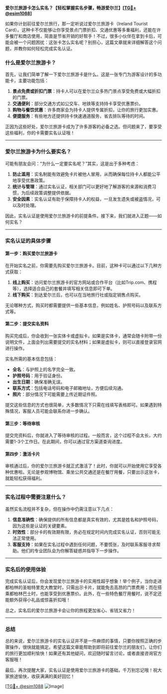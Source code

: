 **爱尔兰旅游卡怎么实名？【轻松掌握实名步骤，畅游爱尔兰】[[TG💪+ @esim1088](https://t.me/s/esim1088)]**

如果你计划前往爱尔兰旅行，那一定听说过爱尔兰旅游卡（Ireland Tourist Card）。这种卡不仅能够让你享受景点门票折扣、交通优惠等多重福利，还能在许多餐厅和商店使用，简直是节省开销的好帮手！不过，很多小伙伴在拿到卡后，可能会被一个问题困扰：这张卡怎么实名呢？别担心，这篇文章就来详细解答这个问题，并教你如何轻松完成实名认证。

### 什么是爱尔兰旅游卡？

首先，让我们简单了解一下爱尔兰旅游卡是什么。这是一张专门为游客设计的多功能卡，主要功能包括：

1. **景点免费或折扣门票**：持卡人可以在爱尔兰众多热门景点享受免费或大幅折扣的门票。
2. **交通便利**：部分交通方式如公交车、地铁等支持持卡享受优惠票价。
3. **购物与餐饮优惠**：许多商家会为持卡人提供专属折扣，让你的旅行更加实惠。
4. **便捷服务**：有些地方还提供持卡快速通道服务，省去排队等待的时间。

正因为这些好处，爱尔兰旅游卡成为了许多游客的必备之选。但问题来了，要享受这些福利，你的卡需要实名认证哦！

---

### 爱尔兰旅游卡为什么要实名？

可能有朋友会问：“为什么一定要实名呢？”其实，这是出于多种考虑：

1. **防止滥用**：实名制能有效避免卡片被他人冒用，从而确保每位持卡人都能公平地享受优惠政策。
2. **统计与管理**：通过实名认证，相关部门可以更好地了解游客的来源和消费习惯，为后续政策调整提供依据。
3. **安全因素**：实名认证有助于保障持卡人的权益，一旦发生遗失或被盗情况，可以及时处理。

因此，实名认证是使用爱尔兰旅游卡的前提条件。接下来，我们就进入正题——如何实名？

---

### 实名认证的具体步骤

#### 第一步：购买爱尔兰旅游卡

在开始实名之前，你需要先购买爱尔兰旅游卡。目前，这种卡可以通过以下几种方式获取：

1. **线上购买**：访问爱尔兰旅游卡的官方网站或合作平台（比如Trip.com、携程等），选择适合自己的套餐并填写相关信息即可下单。
2. **线下购买**：到达爱尔兰后，也可以在当地旅行社或指定销售点购买。

无论哪种方式，购买时都需要提供一些基本信息，例如姓名、护照号码以及联系方式等。

#### 第二步：提交实名资料

购买完成后，你会收到一张实体卡或虚拟卡。如果是实体卡，通常会随卡附带一份说明文件，上面会列出需要提交的实名材料；如果是虚拟卡，则可以直接登录官网进行操作。

实名所需的基本信息包括：

- **全名**：与护照上的名字完全一致。
- **护照号码**：用于验证身份。
- **出生日期**：确保准确无误。
- **联系方式**：包括电话号码和电子邮箱地址，方便后续沟通。
- **照片**：部分情况下可能需要上传近期证件照。

提交这些信息的方式也很简单，大多数情况下只需在线填写表格即可。如果遇到特殊情况，客服人员可能会联系你进一步确认。

#### 第三步：等待审核

提交完资料后，你就进入了等待审核的过程。一般而言，这个过程不会太长，大约需要1-3个工作日。在此期间，你可以通过官方渠道查询进度。

#### 第四步：激活卡片

审核通过后，你的爱尔兰旅游卡就正式激活了！此时，你就可以开始使用它享受各种优惠啦。无论是参观博物馆、乘坐公共交通还是在餐厅用餐，只要出示这张卡，就能轻松获得福利。

---

### 实名过程中需要注意什么？

虽然实名流程并不复杂，但在操作中仍需注意以下几点：

1. **信息准确性**：确保提供的所有信息都是真实有效的，尤其是姓名和护照号码，因为这些是认证的关键要素。
2. **时效性**：部分卡的有效期有限，务必在规定时间内完成实名认证，否则可能无法正常使用。
3. **客服支持**：如果在实名过程中遇到任何问题，不要慌张，及时联系客服寻求帮助。他们的专业团队会为你解答疑惑并指导下一步操作。

---

### 实名后的使用体验

完成实名认证后，你会发现爱尔兰旅游卡的实用性超乎想象！举个例子，当你走进都柏林的圣帕特里克大教堂时，只需出示卡片，就能免去高昂的门票费用；而在搭乘都柏林巴士时，也能享受到优惠票价。此外，在一些特色餐厅用餐时，说不定还能额外获得小礼品或惊喜折扣哦！

总之，实名后的爱尔兰旅游卡会让你的旅程更加省心、省钱又省力！

---

### 总结

总的来说，爱尔兰旅游卡的实名认证并不是一件麻烦的事情，只要你按照正确的步骤操作，很快就能搞定。希望这篇文章能帮助到即将前往爱尔兰的朋友们，让你们的旅行更加顺利愉快！如果还有其他疑问，欢迎随时留言讨论，或者直接咨询官方客服哦！

最后，再次提醒大家，实名认证是使用爱尔兰旅游卡的基础，千万别忘记哦！祝大家旅途愉快，收获满满的美好回忆！

[[TG💪+ @esim1088](https://t.me/s/esim1088) ![Image](https://i.postimg.cc/4NQfJmqS/Snipaste-2025-05-13-00-14-12.png)]